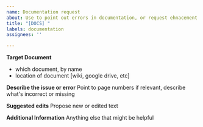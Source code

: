 ```yaml
---
name: Documentation request
about: Use to point out errors in documentation, or request ehnacement
title: "[DOCS] "
labels: documentation
assignees: ''

---
```


**Target Document**
- which document, by name
- location of document [wiki, google drive, etc]

**Describe the issue or error**
Point to page numbers if relevant, describe what's incorrect or missing

**Suggested edits**
Propose new or edited text

**Additional Information**
Anything else that might be helpful
